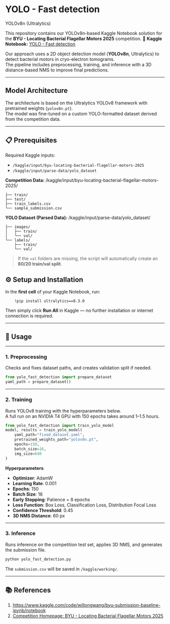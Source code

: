 # YOLO - Fast detection  
YOLOv8n (Ultralytics)

This repository contains our YOLOv8n-based Kaggle Notebook solution for the **BYU - Locating Bacterial Flagellar Motors 2025** competition.
📓 **Kaggle Notebook:** [YOLO - Fast detection](https://www.kaggle.com/code/roeiya/yolo-fast-detection/edit)

Our approach uses a 2D object detection model (**YOLOv8n**, Ultralytics) to detect bacterial motors in cryo-electron tomograms.  
The pipeline includes preprocessing, training, and inference with a 3D distance-based NMS to improve final predictions.


---

## Model Architecture  
The architecture is based on the Ultralytics YOLOv8 framework with pretrained weights (`yolov8n.pt`).  
The model was fine-tuned on a custom YOLO-formatted dataset derived from the competition data.

---

## 📋 Prerequisites
Required Kaggle inputs:
- `/kaggle/input/byu-locating-bacterial-flagellar-motors-2025`
- `/kaggle/input/parse-data/yolo_dataset`

**Competition Data:**
/kaggle/input/byu-locating-bacterial-flagellar-motors-2025/
```
├── train/
├── test/
├── train_labels.csv
└── sample_submission.csv
```
**YOLO Dataset (Parsed Data):**
/kaggle/input/parse-data/yolo_dataset/
```
├── images/
│   ├── train/
│   └── val/
└── labels/
    ├── train/
    └── val/
```

> If the `val` folders are missing, the script will automatically create an **80/20 train/val split**.



## ⚙️ Setup and Installation
In the **first cell** of your Kaggle Notebook, run:
```
    !pip install ultralytics==8.3.0
```
Then simply click **Run All** in Kaggle — no further installation or internet connection is required.

---









## 🚀 Usage  
---

### 1. Preprocessing  
Checks and fixes dataset paths, and creates validation split if needed.
```python
from yolo_fast_detection import prepare_dataset
yaml_path = prepare_dataset()
```

---

### 2. Training  
Runs YOLOv8 training with the hyperparameters below.  
A full run on an NVIDIA T4 GPU with 150 epochs takes around 1–1.5 hours.

```python
from yolo_fast_detection import train_yolo_model
model, results = train_yolo_model(
    yaml_path="fixed_dataset.yaml",
    pretrained_weights_path="yolov8n.pt",
    epochs=150,
    batch_size=16,
    img_size=640
)
```

**Hyperparameters**  
- **Optimizer**: AdamW  
- **Learning Rate**: 0.001  
- **Epochs**: 150  
- **Batch Size**: 16  
- **Early Stopping**: Patience = 8 epochs  
- **Loss Function**: Box Loss, Classification Loss, Distribution Focal Loss  
- **Confidence Threshold**: 0.45  
- **3D NMS Distance**: 60 px  

---

### 3. Inference  
Runs inference on the competition test set, applies 3D NMS, and generates the submission file.

```bash
python yolo_fast_detection.py
```
The `submission.csv` will be saved in `/kaggle/working/`.

---

## 📚 References  
1. https://www.kaggle.com/code/willongwang/byu-submission-baseline-ipynb/notebook
2. [Competition Homepage: BYU - Locating Bacterial Flagellar Motors 2025](https://www.kaggle.com/competitions/byu-locating-bacterial-flagellar-motors-2025)

